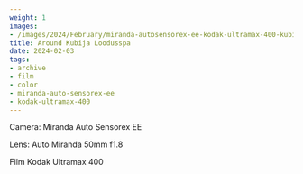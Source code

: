 ```yaml
---
weight: 1
images:
- /images/2024/February/miranda-autosensorex-ee-kodak-ultramax-400-kubija/20240203-R1-00498-019A.jpg
title: Around Kubija Loodusspa
date: 2024-02-03
tags:
- archive
- film
- color
- miranda-auto-sensorex-ee
- kodak-ultramax-400
---
```


Camera: Miranda Auto Sensorex EE

Lens: Auto Miranda 50mm f1.8

Film Kodak Ultramax 400

